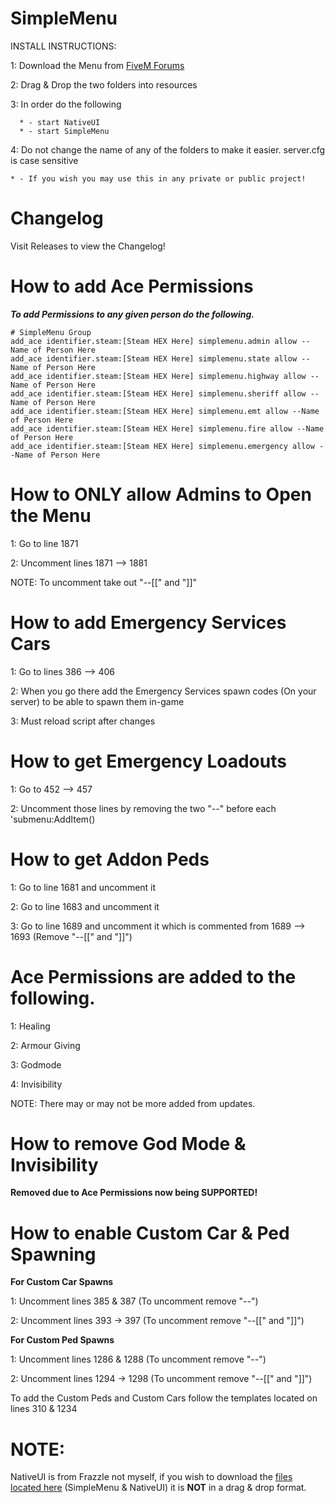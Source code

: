 # SimpleMenu

INSTALL INSTRUCTIONS:

  1: Download the Menu from [FiveM Forums](https://forum.fivem.net/t/simplemenu-uses-requires-nativeui-lua/324733)
  
  2: Drag & Drop the two folders into resources
  
  3: In order do the following 
  
      * - start NativeUI
      * - start SimpleMenu
      
  4: Do not change the name of any of the folders to make it easier. server.cfg is case sensitive
  
    * - If you wish you may use this in any private or public project!

# Changelog

Visit Releases to view the Changelog!

# How to add Ace Permissions

***To add Permissions to any given person do the following.***

```
# SimpleMenu Group
add_ace identifier.steam:[Steam HEX Here] simplemenu.admin allow --Name of Person Here
add_ace identifier.steam:[Steam HEX Here] simplemenu.state allow --Name of Person Here
add_ace identifier.steam:[Steam HEX Here] simplemenu.highway allow --Name of Person Here
add_ace identifier.steam:[Steam HEX Here] simplemenu.sheriff allow --Name of Person Here
add_ace identifier.steam:[Steam HEX Here] simplemenu.emt allow --Name of Person Here
add_ace identifier.steam:[Steam HEX Here] simplemenu.fire allow --Name of Person Here
add_ace identifier.steam:[Steam HEX Here] simplemenu.emergency allow --Name of Person Here
```

# How to ONLY allow Admins to Open the Menu

1: Go to line 1871

2: Uncomment lines 1871 --> 1881

NOTE: To uncomment take out "--[[" and "]]"

# How to add Emergency Services Cars

1: Go to lines 386 --> 406

2: When you go there add the Emergency Services spawn codes (On your server) to be able to spawn them in-game

3: Must reload script after changes

# How to get Emergency Loadouts

1: Go to 452 --> 457

2: Uncomment those lines by removing the two "--" before each 'submenu:AddItem()

# How to get Addon Peds

1: Go to line 1681 and uncomment it

2: Go to line 1683 and uncomment it

3: Go to line 1689 and uncomment it which is commented from 1689 --> 1693 (Remove "--[[" and "]]")

# Ace Permissions are added to the following.

1: Healing

2: Armour Giving

3: Godmode

4: Invisibility

NOTE: There may or may not be more added from updates.

# How to remove God Mode & Invisibility

**Removed due to Ace Permissions now being SUPPORTED!**

# How to enable Custom Car & Ped Spawning

**For Custom Car Spawns**


1: Uncomment lines 385 & 387 (To uncomment remove "--")

2: Uncomment lines 393 -> 397 (To uncomment remove "--[[" and "]]")


**For Custom Ped Spawns**


1: Uncomment lines 1286 & 1288 (To uncomment remove "--")

2: Uncomment lines 1294 -> 1298 (To uncomment remove "--[[" and "]]")

To add the Custom Peds and Custom Cars follow the templates located on lines 310 & 1234

# NOTE:

NativeUI is from Frazzle not myself, if you wish to download the [files located here](https://forum.fivem.net/t/simplemenu-now-with-ace-permissions-uses-requires-nativeui-lua/324733) (SimpleMenu & NativeUI) it is **NOT** in a drag & drop format.
